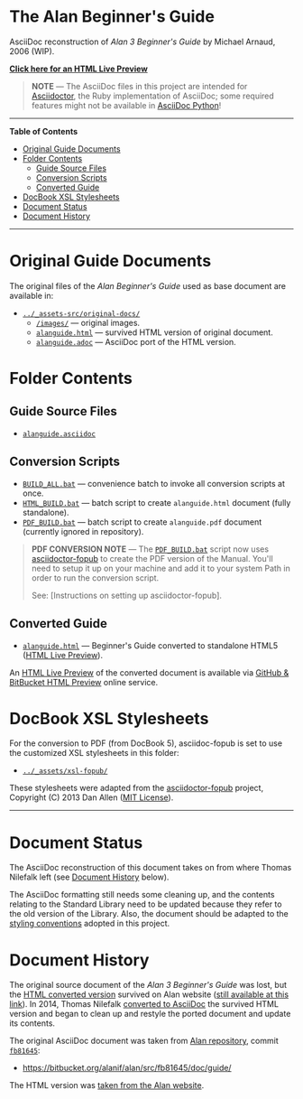 # The Alan Beginner's Guide

AsciiDoc reconstruction of _Alan 3 Beginner's Guide_ by Michael Arnaud, 2006 (WIP).

__[Click here for an HTML Live Preview][HTML Live Preview]__

> __NOTE__ — The AsciiDoc files in this project are intended for [Asciidoctor], the Ruby implementation of AsciiDoc; some required features might not be available in [AsciiDoc Python]!


-----

**Table of Contents**

<!-- MarkdownTOC autolink="true" bracket="round" autoanchor="false" lowercase="only_ascii" uri_encoding="true" levels="1,2,3" -->

- [Original Guide Documents](#original-guide-documents)
- [Folder Contents](#folder-contents)
    - [Guide Source Files](#guide-source-files)
    - [Conversion Scripts](#conversion-scripts)
    - [Converted Guide](#converted-guide)
- [DocBook XSL Stylesheets](#docbook-xsl-stylesheets)
- [Document Status](#document-status)
- [Document History](#document-history)

<!-- /MarkdownTOC -->

-----


# Original Guide Documents

The original files of the _Alan Beginner's Guide_ used as base document are available in:

- [`../_assets-src/original-docs/`][original-docs]
    + [`/images/`][images] — original images.
    + [`alanguide.html`][alanguide.html] — survived HTML version of original document.
    + [`alanguide.adoc`][alanguide.adoc] — AsciiDoc port of the HTML version.

# Folder Contents

## Guide Source Files

- [`alanguide.asciidoc`][guide]

## Conversion Scripts

- [`BUILD_ALL.bat`][BUILD_ALL.bat] — convenience batch to invoke all conversion scripts at once.
- [`HTML_BUILD.bat`][HTML_BUILD.bat] — batch script to create `alanguide.html` document (fully standalone).
- [`PDF_BUILD.bat`][PDF_BUILD.bat] — batch script to create `alanguide.pdf` document (currently ignored in repository).

> __PDF CONVERSION NOTE__ — The [`PDF_BUILD.bat`][PDF_BUILD.bat] script now uses [asciidoctor-fopub] to create the PDF version of the Manual. You'll need to setup it up on your machine and add it to your system Path in order to run the conversion script.
> 
> See: [Instructions on setting up asciidoctor-fopub].


## Converted Guide

- [`alanguide.html`][guide html] — Beginner's Guide converted to standalone HTML5 ([HTML Live Preview]).

An [HTML Live Preview] of the converted document is available via [GitHub & BitBucket HTML Preview] online service.

# DocBook XSL Stylesheets

For the conversion to PDF (from DocBook 5), asciidoc-fopub is set to use the customized XSL stylesheets in this folder:

- [`../_assets/xsl-fopub/`](../_assets/xsl-fopub/)

These stylesheets were adapted from the [asciidoctor-fopub] project, Copyright (C) 2013 Dan Allen ([MIT License](./manual-xsl/LICENSE)).


-------------------------------------------------------------------------------

# Document Status

The AsciiDoc reconstruction of this document takes on from where Thomas Nilefalk left (see [Document History] below).

The AsciiDoc formatting still needs some cleaning up, and the contents relating to the Standard Library need to be updated because they refer to the old version of the Library. Also, the document should be adapted to the [styling conventions] adopted in this project.



# Document History

The original source document of the _Alan 3 Beginner's Guide_ was lost, but the [HTML converted version][alanguide.html] survived on Alan website ([still available at this link][alanguide www]). In 2014, Thomas Nilefalk [converted to AsciiDoc][alanguide.adoc] the survived HTML version and began to clean up and restyle the ported document and update its contents.

The original AsciiDoc document was taken from [Alan repository], commit [`fb81645`][fb81645]:

- https://bitbucket.org/alanif/alan/src/fb81645/doc/guide/

The HTML version was [taken from the Alan website][alanguide www].

<!-----------------------------------------------------------------------------
                               REFERENCE LINKS                                
------------------------------------------------------------------------------>

[HTML Live Preview]: http://htmlpreview.github.io/?https://github.com/alan-if/alan-docs/blob/master/alanguide/alanguide.html "Preview the 'Alan 3 Beginner's Guide' via GitHub & BitBucket HTML Preview"
[GitHub & BitBucket HTML Preview]: http://htmlpreview.github.io


[Alan repository]: https://bitbucket.org/alanif/alan/src/master/ "Visit Alan repository at Bitbucket"

[fb81645]: https://bitbucket.org/alanif/alan/src/fb81645/ "View Alan repository's commit fb81645"

[alanguide www]: https://alanif.se/files/alanguide/alanguide.html "View the 'Alan 3 Beginner's Guide' at Alan website (outdated version)"

[styling conventions]: ../CONVENTIONS.md "Read the 'Formatting and Styling Conventions' guidelines adopted in Alan-Docs"
[BUILD_ALL.bat]:  ./BUILD_ALL.bat  "Batch script to invoke all the Alan Guide conversion scripts."
[HTML_BUILD.bat]: ./HTML_BUILD.bat "Batch script to convert the Alan Guide to a single-file standalone HTML5 document."
[PDF_BUILD.bat]: ./PDF_BUILD.bat "Batch script to convert the Alan Guide to PDF document."


<!-- AsciiDoctor -->

[Asciidoctor]: https://asciidoctor.org/ "Visit AsciiDoctor website (Ruby implementation)"
[Asciidoctor PDF]: https://github.com/asciidoctor/asciidoctor-pdf "Visit the Asciidoctor PDF repository"
[asciidoctor-fopub]: https://github.com/asciidoctor/asciidoctor-fopub "Visit the asciidoctor-fopub repository"

[AsciiDoc Python]: http://asciidoc.org/ "Visit AsciiDoc website (original Python implementation)"

[Issue #2106]: https://github.com/asciidoctor/asciidoctor/issues/2106 "Issue #2106 — Add extension point for integrating an alternative source highlighter"

[Rouge]: http://rouge.jneen.net/ "Visti Rouge website (code highlighter in Ruby)"

<!-- Project Files -->

[guide]: ./alanguide.asciidoc
[guide html]: ./alanguide.html

[BUILD_ALL.bat]:  ./BUILD_ALL.bat  "Batch script to invoke all the Alan Guide conversion scripts."
[HTML_BUILD.bat]: ./HTML_BUILD.bat "Batch script to convert the Alan Guide to a single-file standalone HTML5 document."
[PDF_BUILD.bat]: ./PDF_BUILD.bat "Batch script to convert the Alan Guide to PDF document."

<!-- original guide files -->

[original-docs]: ../_assets-src/original-docs/ "Navigate to folder"
[images]: ../_assets-src/original-docs/images/ "Navigate to folder"
[alanguide.adoc]: ../_assets-src/original-docs/alanguide.adoc "View source file"
[alanguide.html]: ../_assets-src/original-docs/alanguide.html "View source file"


<!-- In-Doc Croos References -->

[Document History]: #document-history "Jump to the section about the history of this document"

<!-- EOF -->
